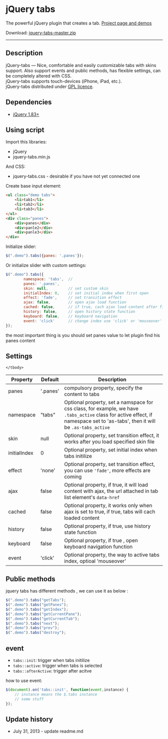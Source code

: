 # jQuery tabs

The powerful jQuery plugin that creates a tab. <a href="http://amazingsurge.github.io/jquery-tabs">Project page and demos</a>

Download: <a href="https://github.com/amazingSurge/jquery-tabs/archive/master.zip">jquery-tabs-master.zip</a>

***

## Description
jQuery-tabs — Nice, comfortable and easily customizable tabs with skins support. Also support events and public methods, has flexible settings, can be completely altered with CSS.<br />
jQuery-tabs supports touch-devices (iPhone, iPad, etc.).<br />
jQuery-tabs distributed under <a href="https://github.com/amazingSurge/jquery-tabs/blob/master/LICENCE.GPL" target="_blank">GPL licence</a>.

## Dependencies
* <a href="http://jquery.com/" target="_blank">jQuery 1.83+</a>

## Using script

Import this libraries:
* jQuery
* jquery-tabs.min.js

And CSS:
* jquery-tabs.css - desirable if you have not yet connected one


Create base input element:
```html
<ul class="demo tabs">
	<li>tab1</li>
	<li>tab2</li>
	<li>tab3</li>
</ul>
<div class="panes">
	<div>panes</div>
	<div>panle2</div>
	<div>panle3</div>
</div>
```

Initialize slider:
```javascript
$(".demo").tabs({panes: '.panes'});
```

Or initialize slider with custom settings:
```javascript
$(".demo").tabs({
        namespace: 'tabs',  // 
        panes: '.panes',
        skin: null,         // set custom skin
        initialIndex: 0,    // set initial index when first open
        effect: 'fade',     // set transition effect
        ajax: false,        // open ajax load function
        cached: false,      // if true, cach ajax load content after first loaded
        history: false,     // open history state function
        keyboard: false,    // keyboard navigation
        event: 'click'      // change index use 'click' or 'mouseover'
});
```

the most important thing is you should set panes value to let plugin find his panes content




## Settings

<table>
    <thead>
        <tr>
            <th>Property</th>
            <th>Default</th>
            <th>Description</th>
        </tr>
    </thead>
    <tbody>
        <tr>
            <td>panes</td>
            <td>'.panes'</td>
            <td>compulsory property, specify the content to tabs</td>
        </tr>
        <tr>
            <td>namespace</td>
            <td>"tabs"</td>
            <td>Optional property, set a namspace for css class, for example, we have <code>.tabs_active</code> class for active effect, if namespace set to 'as-tabs', then it will be <code>.as-tabs_active</code></td>
        </tr>
        <tr>
            <td>skin</td>
            <td>null</td>
            <td>Optional property, set transition effect, it works after you load   specified skin file</td>
        </tr>
        <tr>
            <td>initialIndex</td>
            <td>0</td>
            <td>Optional property, set initial index when tabs initilize</td>
        </tr>
        <tr>
            <td>effect</td>
            <td>'none'</td>
            <td>Optional property, set transition effect, you can use <code>'fade'</code>, more effects are coming</td>
        </tr>
        <tr>
            <td>ajax</td>
            <td>false</td>
            <td>Optional property, if true, it will load content with ajax, the url attached in tab list element's <code>data-href</code> </td>
        </tr>
        <tr>
            <td>cached</td>
            <td>false</td>
            <td>Optional property, it works only when ajax is set to true, if true, tabs will cach loaded content</td>
        </tr>
        <tr>
            <td>history</td>
            <td>false</td>
            <td>Optional property, if true, use history state function</td>
        </tr>
        <tr>
            <td>keyboard</td>
            <td>false</td>
            <td>Optional property, if true , open keyboard navigation function</td>
        </tr>
        <tr>
            <td>event</td>
            <td>'click'</td>
            <td>Optional property, the way to active tabs index, optioal 'mouseover'</td>
        </tr>
        
    </tbody>
</table>

## Public methods

jquery tabs has different methods , we can use it as below :
```javascript
$(".demo").tabs("getTabs");
$(".demo").tabs("getPanes");
$(".demo").tabs("getIndex");
$(".demo").tabs("getCurrentPane");
$(".demo").tabs("getCurrentTab");
$(".demo").tabs("next");
$(".demo").tabs("prev");
$(".demo").tabs("destroy");
```

## event

* <code>tabs::init</code>: trigger when tabs initilize
* <code>tabs::active</code>: trigger when tabs is selected
* <code>tabs::afterActive</code>:  trigger after acitve

how to use event:
```javascript
$(document).on('tabs::init', function(event,instance) {
	// instance means the $.tabs instance 
    // some stuff
});
```

## Update history
* July 31, 2013 - update readme.md
